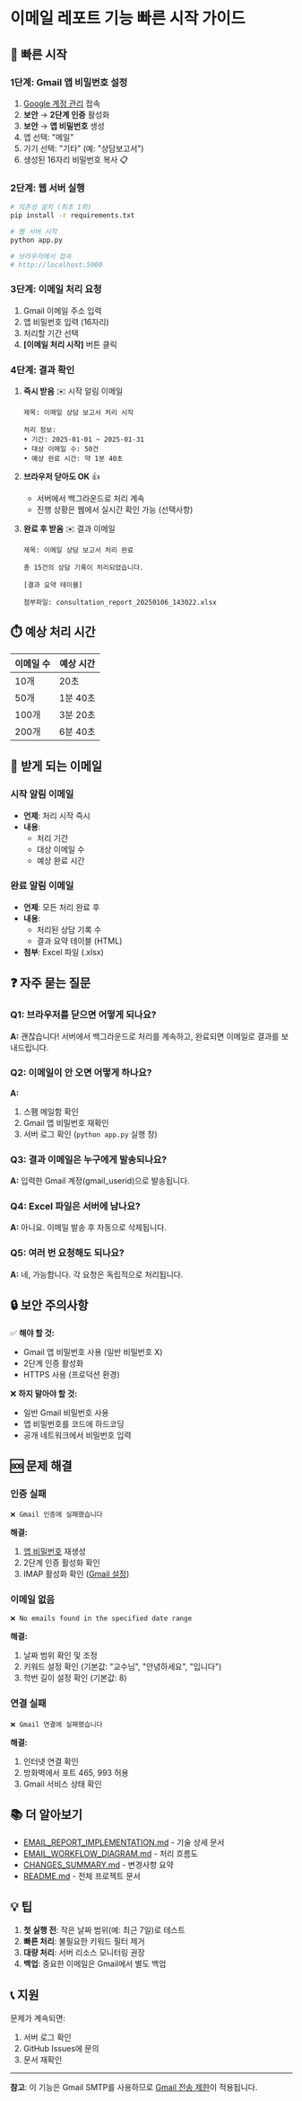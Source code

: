 # 이메일 레포트 기능 빠른 시작 가이드

## 🚀 빠른 시작

### 1단계: Gmail 앱 비밀번호 설정

1. [Google 계정 관리](https://myaccount.google.com) 접속
2. **보안** → **2단계 인증** 활성화
3. **보안** → **앱 비밀번호** 생성
4. 앱 선택: "메일"
5. 기기 선택: "기타" (예: "상담보고서")
6. 생성된 16자리 비밀번호 복사 📋

### 2단계: 웹 서버 실행

```bash
# 의존성 설치 (최초 1회)
pip install -r requirements.txt

# 웹 서버 시작
python app.py

# 브라우저에서 접속
# http://localhost:5000
```

### 3단계: 이메일 처리 요청

1. Gmail 이메일 주소 입력
2. 앱 비밀번호 입력 (16자리)
3. 처리할 기간 선택
4. **[이메일 처리 시작]** 버튼 클릭

### 4단계: 결과 확인

1. **즉시 받음** ✉️ 시작 알림 이메일
   ```
   제목: 이메일 상담 보고서 처리 시작
   
   처리 정보:
   • 기간: 2025-01-01 ~ 2025-01-31
   • 대상 이메일 수: 50건
   • 예상 완료 시간: 약 1분 40초
   ```

2. **브라우저 닫아도 OK** 👍
   - 서버에서 백그라운드로 처리 계속
   - 진행 상황은 웹에서 실시간 확인 가능 (선택사항)

3. **완료 후 받음** ✉️ 결과 이메일
   ```
   제목: 이메일 상담 보고서 처리 완료
   
   총 15건의 상담 기록이 처리되었습니다.
   
   [결과 요약 테이블]
   
   첨부파일: consultation_report_20250106_143022.xlsx
   ```

## ⏱️ 예상 처리 시간

| 이메일 수 | 예상 시간 |
|----------|----------|
| 10개     | 20초     |
| 50개     | 1분 40초 |
| 100개    | 3분 20초 |
| 200개    | 6분 40초 |

## 📧 받게 되는 이메일

### 시작 알림 이메일
- **언제**: 처리 시작 즉시
- **내용**: 
  - 처리 기간
  - 대상 이메일 수
  - 예상 완료 시간

### 완료 알림 이메일
- **언제**: 모든 처리 완료 후
- **내용**:
  - 처리된 상담 기록 수
  - 결과 요약 테이블 (HTML)
- **첨부**: Excel 파일 (.xlsx)

## ❓ 자주 묻는 질문

### Q1: 브라우저를 닫으면 어떻게 되나요?
**A:** 괜찮습니다! 서버에서 백그라운드로 처리를 계속하고, 완료되면 이메일로 결과를 보내드립니다.

### Q2: 이메일이 안 오면 어떻게 하나요?
**A:** 
1. 스팸 메일함 확인
2. Gmail 앱 비밀번호 재확인
3. 서버 로그 확인 (`python app.py` 실행 창)

### Q3: 결과 이메일은 누구에게 발송되나요?
**A:** 입력한 Gmail 계정(gmail_userid)으로 발송됩니다.

### Q4: Excel 파일은 서버에 남나요?
**A:** 아니요. 이메일 발송 후 자동으로 삭제됩니다.

### Q5: 여러 번 요청해도 되나요?
**A:** 네, 가능합니다. 각 요청은 독립적으로 처리됩니다.

## 🔒 보안 주의사항

✅ **해야 할 것:**
- Gmail 앱 비밀번호 사용 (일반 비밀번호 X)
- 2단계 인증 활성화
- HTTPS 사용 (프로덕션 환경)

❌ **하지 말아야 할 것:**
- 일반 Gmail 비밀번호 사용
- 앱 비밀번호를 코드에 하드코딩
- 공개 네트워크에서 비밀번호 입력

## 🆘 문제 해결

### 인증 실패
```
❌ Gmail 인증에 실패했습니다
```
**해결:**
1. [앱 비밀번호](https://myaccount.google.com/apppasswords) 재생성
2. 2단계 인증 활성화 확인
3. IMAP 활성화 확인 ([Gmail 설정](https://mail.google.com/mail/u/0/#settings/fwdandpop))

### 이메일 없음
```
❌ No emails found in the specified date range
```
**해결:**
1. 날짜 범위 확인 및 조정
2. 키워드 설정 확인 (기본값: "교수님", "안녕하세요", "입니다")
3. 학번 길이 설정 확인 (기본값: 8)

### 연결 실패
```
❌ Gmail 연결에 실패했습니다
```
**해결:**
1. 인터넷 연결 확인
2. 방화벽에서 포트 465, 993 허용
3. Gmail 서비스 상태 확인

## 📚 더 알아보기

- [EMAIL_REPORT_IMPLEMENTATION.md](EMAIL_REPORT_IMPLEMENTATION.md) - 기술 상세 문서
- [EMAIL_WORKFLOW_DIAGRAM.md](EMAIL_WORKFLOW_DIAGRAM.md) - 처리 흐름도
- [CHANGES_SUMMARY.md](CHANGES_SUMMARY.md) - 변경사항 요약
- [README.md](README.md) - 전체 프로젝트 문서

## 💡 팁

1. **첫 실행 전**: 작은 날짜 범위(예: 최근 7일)로 테스트
2. **빠른 처리**: 불필요한 키워드 필터 제거
3. **대량 처리**: 서버 리소스 모니터링 권장
4. **백업**: 중요한 이메일은 Gmail에서 별도 백업

## 📞 지원

문제가 계속되면:
1. 서버 로그 확인
2. GitHub Issues에 문의
3. 문서 재확인

---

**참고**: 이 기능은 Gmail SMTP를 사용하므로 [Gmail 전송 제한](https://support.google.com/mail/answer/22839)이 적용됩니다.
